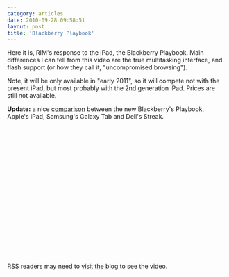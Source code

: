 ```yaml
---
category: articles
date: 2010-09-28 09:58:51
layout: post
title: 'Blackberry Playbook'
---
```


<p>Here it is, RIM's response to the iPad, the Blackberry Playbook. Main differences I can tell from this video are the true multitasking interface, and flash support (or how they call it, "uncompromised browsing").</p>

<p>Note, it will be only available in "early 2011", so it will compete not with the present iPad, but most probably with the 2nd generation iPad. Prices are still not available.</p>

<p><strong>Update:</strong> a nice <a href="http://www.engadget.com/2010/09/28/blackberry-playbook-vs-ipad-vs-galaxy-tab-vs-streak-the-tale/">comparison</a> between the new Blackberry's Playbook, Apple's iPad, Samsung's Galaxy Tab and Dell's Streak.</p>

<iframe title="Blackberry Playbook" width="480" height="300" data-src="//www.youtube.com/embed/eAaez_4m9mQ" frameborder="0" allowfullscreen></iframe>

<p>RSS readers may need to <a href="//joaobordalo.com/articles/2010/09/28/blackberry-playbook">visit the blog</a> to see the video.</p>
